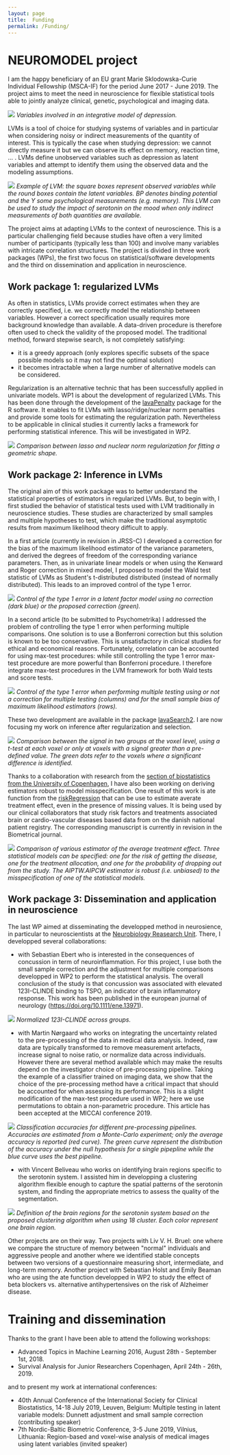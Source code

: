 ```yaml
---
layout: page
title:  Funding
permalink: /Funding/
---
```


# NEUROMODEL project

I am the happy beneficiary of an EU grant Marie Sklodowska-Curie
Individual Fellowship (MSCA-IF) for the period June 2017 -
June 2019. The project aims to meet the need in neuroscience for
flexible statistical tools able to jointly analyze clinical, genetic,
psychological and imaging data.

![](https://bozenne.github.io/img/NEUROMODEL-NeuroscienceData.png)
*Variables involved in an integrative model of depression.*

LVMs is a tool of choice for studying systems of variables and in
particular when considering noisy or indirect measurements of the
quantity of interest. This is typically the case when studying
depression: we cannot directly measure it but we can observe its
effect on memory, reaction time, ... . LVMs define unobserved
variables such as depression as latent variables and attempt to
identify them using the observed data and the modeling assumptions.

![](https://bozenne.github.io/img/NEUROMODEL-LVM.png)
*Example of LVM: the square boxes represent observed variables while the round boxes contain the latent variables. BP denotes binding potential and the Y some psychological measurements (e.g. memory). This LVM can be used to study the impact of serotonin on the mood when only indirect measurements of both quantities are available.*

The project aims at adapting LVMs to the context of neuroscience. This
is a particular challenging field because studies have often a very
limited number of participants (typically less than 100) and involve
many variables with intricate correlation structures. The project is
divided in three work packages (WPs), the first two focus on
statistical/software developments and the third on dissemination and
application in neuroscience.

## Work package 1: regularized LVMs

As often in statistics, LVMs provide correct estimates when they are
  correctly specified, i.e. we correctly model the relationship
  between variables. However a correct specification usually requires
  more background knowledge than available. A data-driven procedure is
  therefore often used to check the validity of the proposed
  model. The traditional method, forward stepwise search, is not
  completely satisfying:
  - it is a greedy approach (only explores specific subsets of the
  space possible models so it may not find the optimal solution)
  - it becomes intractable when a large number of alternative models
    can be considered.
	
Regularization is an alternative technic that has been successfully
    applied in univariate models. WP1 is about the development of
    regularized LVMs. This has been done through the development of
    the [lavaPenalty](https://github.com/bozenne/lavaPenalty) package
    for the R software. It enables to fit LVMs with
    lasso/ridge/nuclear norm penalties and provide some tools for
    estimating the regularization path. Nevertheless to be applicable
    in clinical studies it currently lacks a framework for performing
    statistical inference. This will be investigated in WP2.

![](https://bozenne.github.io/img/NEUROMODEL-nuclear.png) 
*Comparison
between lasso and nuclear norm regularization for fitting a geometric
shape.*

## Work package 2: Inference in LVMs

The original aim of this work package was to better understand the
statistical properties of estimators in regularized LVMs. But, to
begin with, I first studied the behavior of statistical tests used
with LVM traditionally in neuroscience studies. These studies are characterized by
small samples and multiple hypotheses to test, which make the
traditional asymptotic results from maximum likelihood theory
difficult to apply.

In a first article (currently in revision in JRSS-C) I developed a
correction for the bias of the maximum likelihood estimator of the
variance parameters, and derived the degrees of freedom of the
corresponding variance parameters. Then, as in univariate linear
models or when using the Kenward and Roger correction in mixed model,
I proposed to model the Wald test statistic of LVMs as Student's
t-distributed distributed (instead of normally distributed). This
leads to an improved control of the type 1 error.

![](https://bozenne.github.io/img/NEUROMODEL-ssc.png) 
*Control of the
type 1 error in a latent factor model using no correction (dark blue)
or the proposed correction (green).*

In a second article (to be submitted to Psychometrika) I addressed the
problem of controlling the type 1 error when performing multiple
comparisons. One solution is to use a Bonferroni correction but this
solution is known to be too conservative. This is unsatisfactory in
clinical studies for ethical and economical reasons. Fortunately,
correlation can be accounted for using max-test procedures: while
still controlling the type 1 error max-test procedure are more
powerful than Bonferroni procedure. I therefore integrate max-test
procedures in the LVM framework for both Wald tests and score tests.

![](https://bozenne.github.io/img/NEUROMODEL-maxProc.png) *Control of
the type 1 error when performing multiple testing using or not a
correction for multiple testing (columns) and for the small sample
bias of maximum likelihood estimators (rows).*

These two development are available in the package
[lavaSearch2](https://github.com/bozenne/lavaSearch2). I are now
focusing my work on inference after regularization and selection.

![](https://bozenne.github.io/img/NEUROMODEL-postSelection.png)
*Comparison between the signal in two groups at the voxel level, using
a t-test at each voxel or only at voxels with a signal greater than a
pre-defined value. The green dots refer to the voxels where a significant
difference is identified.*

Thanks to a collaboration with research from the [section of
biostatistics from the University of
Copenhagen](https://biostat.ku.dk/), I have also been working on
deriving estimators robust to model misspecification. One result of
this work is ate function from the
[riskRegression](https://github.com/tagteam/riskRegression) that can
be use to estimate averate treatment effect, even in the presence of
missing values. It is being used by our clinical collaborators that
study risk factors and treatments associated brain or cardio-vascular
diseases based data from on the danish national patient registry. The
corresponding manuscript is currently in revision in the Biometrical
journal.

![](https://bozenne.github.io/img/NEUROMODEL-doubleRobust.png)
*Comparison of various estimator of the average treatment
effect. Three statistical models can be specified: one for the risk of
getting the disease, one for the treatment allocation, and one for the
probability of dropping out from the study. The AIPTW.AIPCW estimator
is robust (i.e. unbiased) to the misspecification of one of the statistical
models.*

## Work package 3: Dissemination and application in neuroscience

The last WP aimed at disseminating the developped method in
neurosience, in particular to neuroscientists at the [Neurobiology
Reasearch Unit](https://nru.dk/). There, I developped several collaborations:
- with Sebastian Ebert who is interested in the consequences of
  concussion in term of neuroinflammation. For this project, I use
  both the small sample correction and the adjustment for multiple
  comparisons developped in WP2 to perform the statistical
  analysis. The overall conclusion of the study is that concussion was
  associated with elevated 123I-CLINDE binding to TSPO, an indicator
  of brain inflammatory response. This work has been published in the
  european journal of neurology (https://doi.org/10.1111/ene.13971).

![](https://bozenne.github.io/img/NEUROMODEL-TSPO.png)
*Normalized 123I-CLINDE across groups.*

- with Martin Nørgaard who works on integrating the uncertainty
  related to the pre-processing of the data in medical data
  analysis. Indeed, raw data are typically transformed to remove
  measurement artefacts, increase signal to noise ratio, or normalize
  data across individuals. However there are several method available
  which may make the results depend on the investigator choice of
  pre-processing pipeline. Taking the example of a classifier trained
  on imaging data, we show that the choice of the pre-processing
  method have a critical impact that should be accounted for when
  assessing its performance. This is a slight modification of the
  max-test procedure used in WP2; here we use permutations to obtain a
  non-parametric procedure. This article has been accepted at the
  MICCAI conference 2019.

![](https://bozenne.github.io/img/NEUROMODEL-maxperm.png)
*Classification accuracies for different pre-processing
pipelines. Accuracies are estimated from a Monte-Carlo experiment;
only the average accuracy is reported (red curve). The green curve
represent the distribution of the accuracy under the null hypothesis
for a single pipepline while the blue curve uses the best pipeline.*

- with Vincent Beliveau who works on identifying brain regions
  specific to the serotonin system. I assisted him in developping a
  clustering algorithm flexible enough to capture the spatial patterns
  of the serotonin system, and finding the appropriate metrics to
  assess the quality of the segmentation.

![](https://bozenne.github.io/img/NEUROMODEL-clustering.png)
*Definition of the brain regions for the serotonin system based on the
proposed clustering algorithm when using 18 cluster. Each color
represent one brain region.*

Other projects are on their way. Two projects with Liv V. H. Bruel:
one where we compare the structure of memory between "normal"
individuals and aggressive people and another where we identified stable
concepts between two versions of a questionnaire measuring short,
intermediate, and long-term memory. Another project with Sebastian
Holst and Emily Beaman who are using the ate function developped in
WP2 to study the effect of beta blockers vs. alternative
antihypertensives on the risk of Alzheimer disease.


# Training and dissemination

 Thanks to the grant I have been able to attend the following workshops:
- Advanced Topics in Machine Learning 2016, August 28th - September 1st, 2018.
- Survival Analysis for Junior Researchers Copenhagen, April 24th - 26th, 2019.

 and to present my work at international conferences:
- 40th Annual Conference of the International Society for Clinical
  Biostatistics, 14-18 July 2019, Leuven, Belgium: Multiple testing in
  latent variable models: Dunnett adjustment and small sample
  correction (contributing speaker)
- 7th Nordic-Baltic Biometric Conference, 3-5 June 2019, Vilnius,
  Lithuania: Region-based and voxel-wise analysis of medical images
  using latent variables (invited speaker)
